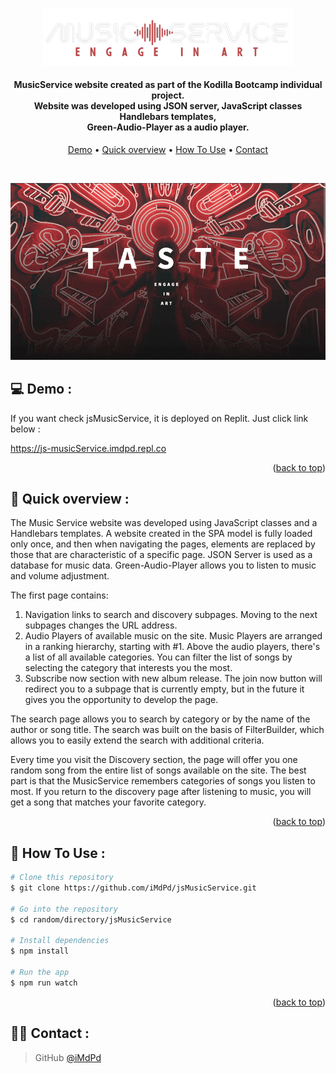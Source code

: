 <a id="readme-top"></a>

<p align="center">
  <br>
 <img src="./src/images/main-logo.png" alt="logo" width="400"></a>
</p>

<h4 align="center">MusicService website created as part of the Kodilla Bootcamp individual project. <br /> Website was developed using JSON server, JavaScript classes Handlebars templates,<br /> Green-Audio-Player as a audio player.</h4>

<p align="center">
  <a href="#demo">Demo</a> •
  <a href="#overview">Quick overview</a> •
  <a href="#how-to-use">How To Use</a> •
  <a href="#contact">Contact</a>
</p>

<br />

<p align="center">
  <img src="./src/images/overview.gif" alt="animated" />
<p>

## 💻 <a id="demo">Demo :</a>

If you want check jsMusicService, it is deployed on Replit. Just click link below :
<br />

https://js-musicService.imdpd.repl.co

<p align="right">(<a href="#readme-top">back to top</a>)</p>

## 🚀 <a id="overview">Quick overview :</a>

The Music Service website was developed using JavaScript classes and a Handlebars templates. A website created in the SPA model is fully loaded only once, and then when navigating the pages, elements are replaced by those that are characteristic of a specific page. JSON Server is used as a database for music data. Green-Audio-Player allows you to listen to music and volume adjustment.

The first page contains:

1. Navigation links to search and discovery subpages.
   Moving to the next subpages changes the URL address.
2. Audio Players of available music on the site. Music Players are arranged in a ranking hierarchy, starting with #1. Above the audio players, there's a list of all available categories. You can filter the list of songs by selecting the category that interests you the most.
3. Subscribe now section with new album release.
   The join now button will redirect you to a subpage that is currently empty, but in the future it gives you the opportunity to develop the page.

The search page allows you to search by category or by the name of the author or song title. The search was built on the basis of FilterBuilder, which allows you to easily extend the search with additional criteria.

Every time you visit the Discovery section, the page will offer you one random song from the entire list of songs available on the site. The best part is that the MusicService remembers categories of songs you listen to most. If you return to the discovery page after listening to music, you will get a song that matches your favorite category.

<p align="right">(<a  href="#readme-top">back to top</a>)</p>

## 💾 <a id="how-to-use">How To Use :</a>

```bash
# Clone this repository
$ git clone https://github.com/iMdPd/jsMusicService.git

# Go into the repository
$ cd random/directory/jsMusicService

# Install dependencies
$ npm install

# Run the app
$ npm run watch
```

<p align="right">(<a href="#readme-top">back to top</a>)</p>

## 🤙🏻 <a id="contact">Contact :</a>

> GitHub [@iMdPd](https://github.com/iMdPd)
